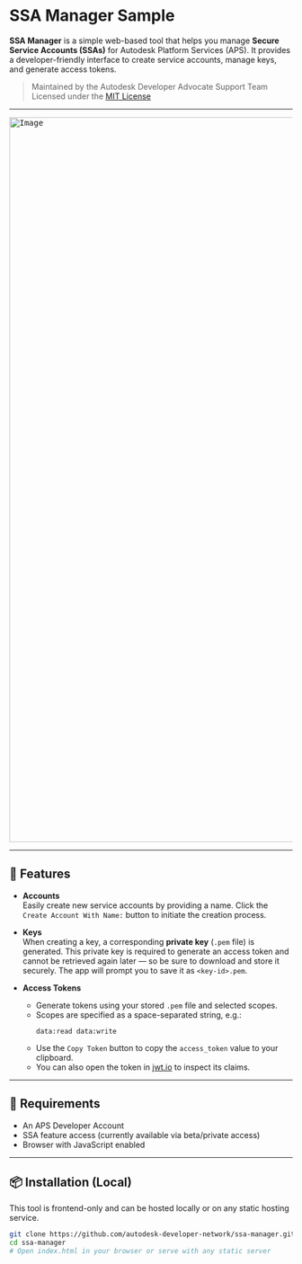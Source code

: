

# SSA Manager Sample

**SSA Manager** is a simple web-based tool that helps you manage **Secure Service Accounts (SSAs)** for Autodesk Platform Services (APS). It provides a developer-friendly interface to create service accounts, manage keys, and generate access tokens.

> Maintained by the Autodesk Developer Advocate Support Team  
> Licensed under the [MIT License](LICENSE)

---
<kbd>
<img width="1290" alt="Image" src="https://github.com/user-attachments/assets/ffb940d2-3421-4b37-a8d1-c94e9d43eb64" />
</kbd>

---

## 🚀 Features

- **Accounts**  
  Easily create new service accounts by providing a name. Click the `Create Account With Name:` button to initiate the creation process.

- **Keys**  
  When creating a key, a corresponding **private key** (`.pem` file) is generated. This private key is required to generate an access token and cannot be retrieved again later — so be sure to download and store it securely. The app will prompt you to save it as `<key-id>.pem`.

- **Access Tokens**  
  - Generate tokens using your stored `.pem` file and selected scopes.  
  - Scopes are specified as a space-separated string, e.g.:
    ```
    data:read data:write
    ```
  - Use the `Copy Token` button to copy the `access_token` value to your clipboard.  
  - You can also open the token in [jwt.io](https://jwt.io) to inspect its claims.

---

## 🧰 Requirements

- An APS Developer Account
- SSA feature access (currently available via beta/private access)
- Browser with JavaScript enabled

---

## 📦 Installation (Local)

This tool is frontend-only and can be hosted locally or on any static hosting service.

```bash
git clone https://github.com/autodesk-developer-network/ssa-manager.git
cd ssa-manager
# Open index.html in your browser or serve with any static server
